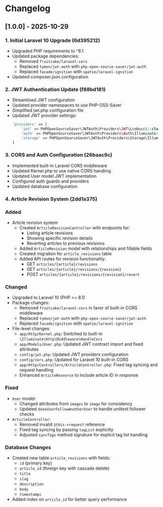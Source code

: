 # Changelog

## [1.0.0] - 2025-10-29

### 1. Initial Laravel 10 Upgrade (6d395212)
- Upgraded PHP requirements to ^8.1
- Updated package dependencies:
  - Removed `fruitcake/laravel-cors`
  - Replaced `tymon/jwt-auth` with `php-open-source-saver/jwt-auth`
  - Replaced `facade/ignition` with `spatie/laravel-ignition`
- Updated composer.json configuration

### 2. JWT Authentication Update (f88bd181)
- Streamlined JWT configuration
- Updated provider namespaces to use PHP-OSS-Saver
- Simplified jwt.php configuration file
- Updated JWT provider settings:
  ```php
  'providers' => [
      'jwt' => PHPOpenSourceSaver\JWTAuth\Providers\JWT\Lcobucci::class,
      'auth' => PHPOpenSourceSaver\JWTAuth\Providers\Auth\Illuminate::class,
      'storage' => PHPOpenSourceSaver\JWTAuth\Providers\Storage\Illuminate::class,
  ]
  ```

### 3. CORS and Auth Configuration (26baac9c)
- Implemented built-in Laravel CORS middleware
- Updated Kernel.php to use native CORS handling
- Updated User model JWT implementation
- Configured auth guards and providers
- Updated database configuration

### 4. Article Revision System (2dd1a375)
### Added
- Article revision system
  - Created `ArticleRevisionController` with endpoints for:
    - Listing article revisions
    - Showing specific revision details
    - Reverting articles to previous revisions
  - Added `ArticleRevision` model with relationships and fillable fields
  - Created migration for `article_revisions` table
  - Added API routes for revision functionality:
    - GET `articles/{article}/revisions`
    - GET `articles/{article}/revisions/{revision}`
    - POST `articles/{article}/revisions/{revision}/revert`

### Changed
- Upgraded to Laravel 10 (PHP >= 8.1)
- Package changes:
  - Removed `fruitcake/laravel-cors` in favor of built-in CORS middleware
  - Replaced `tymon/jwt-auth` with `php-open-source-saver/jwt-auth`
  - Replaced `facade/ignition` with `spatie/laravel-ignition`
- File-level changes:
  - `app/Http/Kernel.php`: Switched to built-in `\Illuminate\Http\Middleware\HandleCors`
  - `app/Models/User.php`: Updated JWT contract import and fixed attributes
  - `config/jwt.php`: Updated JWT providers configuration
  - `config/cors.php`: Updated for Laravel 10 built-in CORS
  - `app/Http/Controllers/ArticleController.php`: Fixed tag syncing and request handling
  - Enhanced `ArticleResource` to include article ID in response

### Fixed
- `User` model:
  - Changed attributes from `images` to `image` for consistency
  - Updated `doesUserFollowAnotherUser` to handle unittest follower checks
- `ArticleController`:
  - Removed invalid `$this->request` reference
  - Fixed tag syncing by passing `tagList` explicitly
  - Adjusted `syncTags` method signature for explicit tag list handling

### Database Changes
- Created new table `article_revisions` with fields:
  - `id` (primary key)
  - `article_id` (foreign key with cascade delete)
  - `title`
  - `slug`
  - `description`
  - `body`
  - `timestamps`
- Added index on `article_id` for better query performance